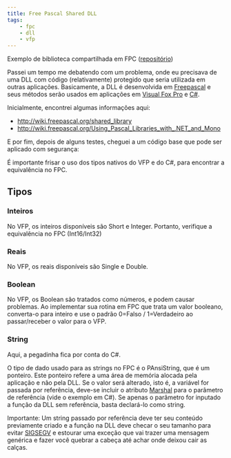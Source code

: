 ```yaml
---
title: Free Pascal Shared DLL
tags:
    - fpc
    - dll
    - vfp
---
```


Exemplo de biblioteca compartilhada em FPC ([repositório](https://github.com/guionardo/fpc_shared_dll_example))

Passei um tempo me debatendo com um problema, onde eu precisava de uma DLL com código (relativamente) protegido que seria utilizada em outras aplicações.
Basicamente, a DLL é desenvolvida em [Freepascal](http://freepascal.org) e seus métodos serão usados em aplicações em [Visual Fox Pro](https://msdn.microsoft.com/en-us/vfoxpro/bb190225.aspx) e [C#](https://pt.wikipedia.org/wiki/C_Sharp).

Inicialmente, encontrei algumas informações aqui:<br />

* <http://wiki.freepascal.org/shared_library>
* <http://wiki.freepascal.org/Using_Pascal_Libraries_with_.NET_and_Mono>

E por fim, depois de alguns testes, cheguei a um código base que pode ser aplicado com segurança:

É importante frisar o uso dos tipos nativos do VFP e do C#, para encontrar a equivalência no FPC.

## Tipos

### Inteiros

No VFP, os inteiros disponíveis são Short e Integer. Portanto, verifique a equivalência no FPC (Int16/Int32)

### Reais

No VFP, os reais disponíveis são Single e Double.

### Boolean

No VFP, os Boolean são tratados como números, e podem causar problemas. Ao implementar sua rotina em FPC que trata um valor booleano, converta-o para inteiro e use o padrão 0=Falso / 1=Verdadeiro ao passar/receber o valor para o VFP.

### String

Aqui, a pegadinha fica por conta do C#.

O tipo de dado usado para as strings no FPC é o PAnsiString, que é um ponteiro.
Este ponteiro refere a uma área de memória alocada pela aplicação e não pela DLL.
Se o valor será alterado, isto é, a variável for passada por referência, deve-se incluir o atributo [Marshal](https://msdn.microsoft.com/en-us/library/system.runtime.interopservices.marshal%28v=vs.100%29.aspx) para o parâmetro de referência (vide o exemplo em C#).
Se apenas o parâmetro for inputado a função da DLL sem referência, basta declará-lo como string.

Importante: Um string passado por referência deve ter seu conteúdo previamente criado e a função na DLL deve checar o seu tamanho para evitar [SIGSEGV](https://pt.wikipedia.org/wiki/SIGSEGV) e estourar uma exceção que vai trazer uma mensagem genérica e fazer você quebrar a cabeça até achar onde deixou cair as calças.
